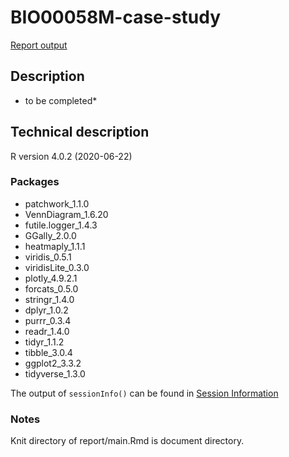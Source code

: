 # BIO00058M-case-study

[Report output](https://3mmarand.github.io/BIO00058M-case-study/report/main.html)


## Description
 * to be completed*

## Technical description
R version 4.0.2 (2020-06-22)

### Packages
-   patchwork_1.1.0
-   VennDiagram_1.6.20
-   futile.logger_1.4.3
-   GGally_2.0.0 
-   heatmaply_1.1.1 
-   viridis_0.5.1 
-   viridisLite_0.3.0 
-   plotly_4.9.2.1 
-   forcats_0.5.0 
-   stringr_1.4.0 
-   dplyr_1.0.2  
-   purrr_0.3.4
-   readr_1.4.0 
-   tidyr_1.1.2 
-   tibble_3.0.4  
-   ggplot2_3.3.2
-   tidyverse_1.3.0

The output of `sessionInfo()` can be found in [Session Information](sessioninfo.md)

### Notes
Knit directory of report/main.Rmd is document directory.

